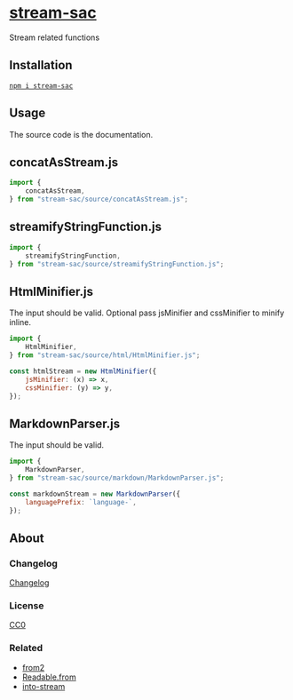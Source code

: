 # [stream-sac](https://github.com/GrosSacASac/stream-sac)

Stream related functions

## Installation

[`npm i stream-sac`](https://www.npmjs.com/package/stream-sac)

## Usage

The source code is the documentation.

## concatAsStream.js

```js
import {
    concatAsStream,
} from "stream-sac/source/concatAsStream.js";
```

## streamifyStringFunction.js

```js
import {
    streamifyStringFunction,
} from "stream-sac/source/streamifyStringFunction.js";
```

## HtmlMinifier.js

The input should be valid. Optional pass jsMinifier and cssMinifier to minify inline.

```js
import {
    HtmlMinifier,
} from "stream-sac/source/html/HtmlMinifier.js";

const htmlStream = new HtmlMinifier({
    jsMinifier: (x) => x,
    cssMinifier: (y) => y,
});
```

## MarkdownParser.js

The input should be valid. 

```js
import {
    MarkdownParser,
} from "stream-sac/source/markdown/MarkdownParser.js";

const markdownStream = new MarkdownParser({
    languagePrefix: `language-`,
});
```


## About

### Changelog

[Changelog](./changelog.md)


### License

[CC0](./license.txt)

### Related

 - [from2](https://www.npmjs.com/package/from2)
 - [Readable.from](https://nodejs.org/api/stream.html#stream_creating_readable_streams_with_async_generators)
 - [into-stream](https://github.com/sindresorhus/into-stream)
